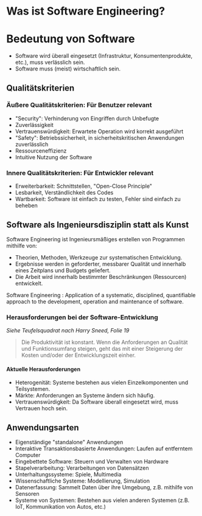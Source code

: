 Was ist Software Engineering?
=============================

# Bedeutung von Software

- Software wird überall eingesetzt (Infrastruktur, Konsumentenprodukte, etc.), muss verlässlich sein.
- Software muss (meist) wirtschaftlich sein.

## Qualitätskriterien

### Äußere Qualitätskriterien: Für Benutzer relevant

- "Security": Verhinderung von Eingriffen durch Unbefugte
- Zuverlässigkeit
- Vertrauenswürdigkeit: Erwartete Operation wird korrekt ausgeführt
- "Safety": Betriebssicherheit, in sicherheitskritischen Anwendungen zuverlässlich
- Ressourceneffizienz
- Intuitive Nutzung der Software

### Innere Qualitätskriterien: Für Entwickler relevant

- Erweiterbarkeit: Schnittstellen, "Open-Close Principle"
- Lesbarkeit, Verständlichkeit des Codes
- Wartbarkeit: Software ist einfach zu testen, Fehler sind einfach zu beheben

## Software als Ingenieursdisziplin statt als Kunst

Software Engineering ist Ingenieursmäßiges erstellen von Programmen mithilfe von:

- Theorien, Methoden, Werkzeuge zur systematischen Entwicklung.
- Ergebnisse werden in geforderter, messbarer Qualität und innerhalb eines Zeitplans und Budgets geliefert.
- Die Arbeit wird innerhalb bestimmter Beschränkungen (Ressourcen) entwickelt.

Software Engineering
: Application of a systematic, disciplined, quantifiable approach to the development, operation and maintenance of software.

### Herausforderungen bei der Software-Entwicklung

*Siehe Teufelsquadrat nach Harry Sneed, Folie 19*

> Die Produktivität ist konstant. Wenn die Anforderungen an Qualität und Funktionsumfang steigen,
> geht das mit einer Steigerung der Kosten und/oder der Entwicklungszeit einher.

#### Aktuelle Herausforderungen

- Heterogenität: Systeme bestehen aus vielen Einzelkomponenten und Teilsystemen.
- Märkte: Anforderungen an Systeme ändern sich häufig.
- Vertrauenswürdigkeit: Da Software überall eingesetzt wird, muss Vertrauen hoch sein.

## Anwendungsarten

- Eigenständige "standalone" Anwendungen
- Interaktive Transaktionsbasierte Anwendungen: Laufen auf entferntem Computer
- Eingebettete Software: Steuern und Verwalten von Hardware
- Stapelverarbeitung: Verarbeitungen von Datensätzen
- Unterhaltungssysteme: Spiele, Multimedia
- Wissenschaftliche Systeme: Modellierung, Simulation
- Datenerfassung: Sammelt Daten über ihre Umgebung, z.B. mithilfe von Sensoren
- Systeme von Systemen: Bestehen aus vielen anderen Systemen (z.B. IoT, Kommunikation von Autos, etc.)

